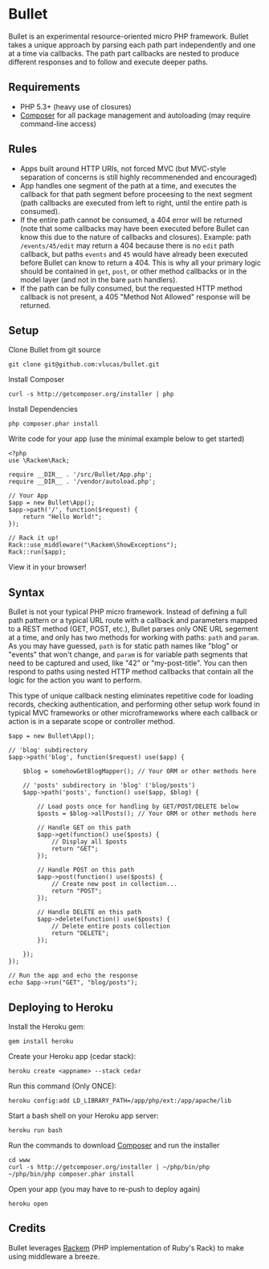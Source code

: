 Bullet
======

Bullet is an experimental resource-oriented micro PHP framework. Bullet
takes a unique approach by parsing each path part independently and one
at a time via callbacks. The path part callbacks are nested to produce
different responses and to follow and execute deeper paths.

Requirements
------------

 * PHP 5.3+ (heavy use of closures)
 * [Composer](http://getcomposer.org) for all package management and
   autoloading (may require command-line access)

Rules 
-----

 * Apps built around HTTP URIs, not forced MVC (but MVC-style separation
   of concerns is still highly recommenended and encouraged)
 * App handles one segment of the path at a time, and executes the
   callback for that path segment before proceesing to the next segment 
   (path callbacks are executed from left to right, until the entire path
   is consumed).
 * If the entire path cannot be consumed, a 404 error will be returned
   (note that some callbacks may have been executed before Bullet can
   know this due to the nature of callbacks and closures). Example: path
   `/events/45/edit` may return a 404 because there is no `edit` path
   callback, but paths `events` and `45` would have already been executed
   before Bullet can know to return a 404. This is why all your primary
   logic should be contained in `get`, `post`, or other method callbacks
   or in the model layer (and not in the bare `path` handlers).
 * If the path can be fully consumed, but the requested HTTP method
   callback is not present, a 405 "Method Not Allowed" response will be
   returned.

Setup
-----

Clone Bullet from git source
```
git clone git@github.com:vlucas/bullet.git
```

Install Composer
```
curl -s http://getcomposer.org/installer | php
```

Install Dependencies
```
php composer.phar install
```

Write code for your app (use the minimal example below to get started)
```
<?php
use \Rackem\Rack;

require __DIR__ . '/src/Bullet/App.php';
require __DIR__ . '/vendor/autoload.php';

// Your App
$app = new Bullet\App();
$app->path('/', function($request) {
    return "Hello World!";
});

// Rack it up!
Rack::use_middleware("\Rackem\ShowExceptions");
Rack::run($app);
```

View it in your browser!

Syntax
------

Bullet is not your typical PHP micro framework. Instead of defining a full
path pattern or a typical URL route with a callback and parameters mapped
to a REST method (GET, POST, etc.), Bullet parses only ONE URL segement
at a time, and only has two methods for working with paths: `path` and
`param`. As you may have guessed, `path` is for static path names like
"blog" or "events" that won't change, and `param` is for variable path
segments that need to be captured and used, like "42" or "my-post-title".
You can then respond to paths using nested HTTP method callbacks that
contain all the logic for the action you want to perform.

This type of unique callback nesting eliminates repetitive code for
loading records, checking authentication, and performing other setup
work found in typical MVC frameworks or other microframeworks where each
callback or action is in a separate scope or controller method.

```
$app = new Bullet\App();

// 'blog' subdirectory
$app->path('blog', function($request) use($app) {
    
    $blog = somehowGetBlogMapper(); // Your ORM or other methods here

    // 'posts' subdirectory in 'blog' ('blog/posts')
    $app->path('posts', function() use($app, $blog) {

        // Load posts once for handling by GET/POST/DELETE below
        $posts = $blog->allPosts(); // Your ORM or other methods here

        // Handle GET on this path
        $app->get(function() use($posts) {
            // Display all $posts
            return "GET";
        });

        // Handle POST on this path
        $app->post(function() use($posts) {
            // Create new post in collection...
            return "POST";
        });

        // Handle DELETE on this path
        $app->delete(function() use($posts) {
            // Delete entire posts collection
            return "DELETE";
        });

    });
});

// Run the app and echo the response
echo $app->run("GET", "blog/posts");
```

Deploying to Heroku
-------------------

Install the Heroku gem:
```
gem install heroku
```  

Create your Heroku app (cedar stack):
```
heroku create <appname> --stack cedar
```

Run this command (Only ONCE):
```
heroku config:add LD_LIBRARY_PATH=/app/php/ext:/app/apache/lib
```

Start a bash shell on your Heroku app server:
```
heroku run bash
```

Run the commands to download [Composer](http://getcomposer.org) and run the installer
```
cd www
curl -s http://getcomposer.org/installer | ~/php/bin/php
~/php/bin/php composer.phar install
```

Open your app (you may have to re-push to deploy again)
```
heroku open
```


Credits
-------

Bullet leverages [Rackem](https://github.com/tamagokun/rackem) (PHP
implementation of Ruby's Rack) to make using middleware a breeze.


